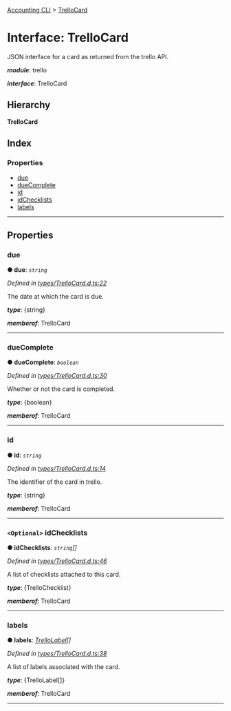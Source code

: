 [Accounting CLI](../README.md) > [TrelloCard](../interfaces/trellocard.md)

# Interface: TrelloCard

JSON interface for a card as returned from the trello API.

*__module__*: trello

*__interface__*: TrelloCard

## Hierarchy

**TrelloCard**

## Index

### Properties

* [due](trellocard.md#due)
* [dueComplete](trellocard.md#duecomplete)
* [id](trellocard.md#id)
* [idChecklists](trellocard.md#idchecklists)
* [labels](trellocard.md#labels)

---

## Properties

<a id="due"></a>

###  due

**● due**: *`string`*

*Defined in [types/TrelloCard.d.ts:22](https://github.com/daniellacosse/accounting-cli/blob/e203785/types/TrelloCard.d.ts#L22)*

The date at which the card is due.

*__type__*: {string}

*__memberof__*: TrelloCard

___
<a id="duecomplete"></a>

###  dueComplete

**● dueComplete**: *`boolean`*

*Defined in [types/TrelloCard.d.ts:30](https://github.com/daniellacosse/accounting-cli/blob/e203785/types/TrelloCard.d.ts#L30)*

Whether or not the card is completed.

*__type__*: {boolean}

*__memberof__*: TrelloCard

___
<a id="id"></a>

###  id

**● id**: *`string`*

*Defined in [types/TrelloCard.d.ts:14](https://github.com/daniellacosse/accounting-cli/blob/e203785/types/TrelloCard.d.ts#L14)*

The identifier of the card in trello.

*__type__*: {string}

*__memberof__*: TrelloCard

___
<a id="idchecklists"></a>

### `<Optional>` idChecklists

**● idChecklists**: *`string`[]*

*Defined in [types/TrelloCard.d.ts:46](https://github.com/daniellacosse/accounting-cli/blob/e203785/types/TrelloCard.d.ts#L46)*

A list of checklists attached to this card.

*__type__*: {TrelloChecklist}

*__memberof__*: TrelloCard

___
<a id="labels"></a>

###  labels

**● labels**: *[TrelloLabel](trellolabel.md)[]*

*Defined in [types/TrelloCard.d.ts:38](https://github.com/daniellacosse/accounting-cli/blob/e203785/types/TrelloCard.d.ts#L38)*

A list of labels associated with the card.

*__type__*: {TrelloLabel\[\]}

*__memberof__*: TrelloCard

___

